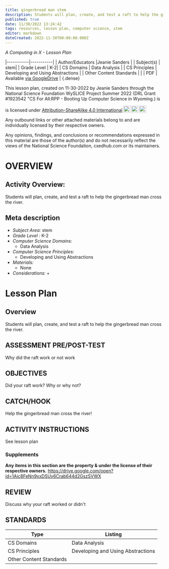 ```yaml
---
title: gingerbread man stem
description: Students will plan, create, and test a raft to help the gingerbread man cross the river.
published: true
date: 11/30/2022 13:24:42
tags: resources, lesson plan, computer science, stem 
editor: markdown
dateCreated: 2022-11-30T00:00:00.000Z
---
```

*A Computing in X - Lesson Plan*

|-----------|-----------|
| Author/Educators |Jeanie Sanders |
| Subject(s) | stem|
| Grade Level | K-2|
| CS Domains | Data Analysis |
| CS Principles | Developing and Using Abstractions |
| Other Content Standards |  | 
| PDF | Available [via GoogleDrive]() |
{.dense}






This lesson plan, created on 11-30-2022 by Jeanie Sanders through the National Science Foundation WySLICE Project Summer 2022 (DRL Grant #1923542 "CS For All:RPP - Booting Up Computer Science in Wyoming.) is  <p xmlns:cc="http://creativecommons.org/ns#" >  is licensed under <a href="http://creativecommons.org/licenses/by-sa/4.0/?ref=chooser-v1" target="_blank" rel="license noopener noreferrer" style="display:inline-block;">Attribution-ShareAlike 4.0 International<img style="height:22px!important;margin-left:3px;vertical-align:text-bottom;" src="https://mirrors.creativecommons.org/presskit/icons/cc.svg?ref=chooser-v1"><img style="height:22px!important;margin-left:3px;vertical-align:text-bottom;" src="https://mirrors.creativecommons.org/presskit/icons/by.svg?ref=chooser-v1"><img style="height:22px!important;margin-left:3px;vertical-align:text-bottom;" src="https://mirrors.creativecommons.org/presskit/icons/sa.svg?ref=chooser-v1"></a></p>


Any outbound links or other attached materials belong to and are individually licensed by their respective owners. 


Any opinions, findings, and conclusions or recommendations expressed in this material are those of the author(s) and do not necessarily reflect the views of the National Science Foundation, cxedhub.com or its maintainers.


# OVERVIEW
## Activity Overview:  
Students will plan, create, and test a raft to help the gingerbread man cross the river.
## Meta description
+ *Subject Area:* stem 
+ *Grade Level :* K-2 
+ *Computer Science Domains:*
   + Data Analysis
+ *Computer Science Principles:*
   + Developing and Using Abstractions
+ *Materials:* 
   + None
+ *Considerations:*
   + 


# Lesson Plan
## Overview
Students will plan, create, and test a raft to help the gingerbread man cross the river.
## ASSESSMENT PRE/POST-TEST
Why did the raft work or not work
## OBJECTIVES
Did your raft work?  Why or why not?


## CATCH/HOOK
Help the gingerbread man cross the river!


## ACTIVITY INSTRUCTIONS
See lesson plan


### Supplements
**Any items in this section are the property & under the license of their respective owners.**
https://drive.google.com/open?id=1Aic8FeNn9xxDSUv6Crab644d2GszSVWX




## REVIEW
Discuss why your raft worked or didn't
## STANDARDS        
| Type | Listing | 
|-----------|-----------|
| CS Domains  | Data Analysis|
| CS Principles   | Developing and Using Abstractions|
| Other Content Standards |   |